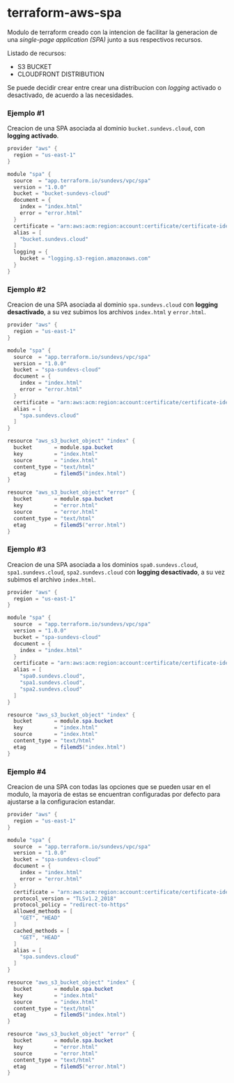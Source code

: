 # terraform-aws-spa

Modulo de terraform creado con la intencion de facilitar la generacion de una *single-page application (SPA)* junto a sus respectivos recursos.

Listado de recursos:

- S3 BUCKET
- CLOUDFRONT DISTRIBUTION

Se puede decidir crear entre crear una distribucion con *logging* activado o desactivado, de acuerdo a las necesidades.

### Ejemplo #1

Creacion de una SPA asociada al dominio `bucket.sundevs.cloud`, con **logging activado**.

```java
provider "aws" {
  region = "us-east-1"
}

module "spa" {
  source  = "app.terraform.io/sundevs/vpc/spa"
  version = "1.0.0"
  bucket = "bucket-sundevs-cloud"
  document = {
    index = "index.html"
    error = "error.html"
  }
  certificate = "arn:aws:acm:region:account:certificate/certificate-identificator"
  alias = [
    "bucket.sundevs.cloud"
  ]
  logging = {
    bucket = "logging.s3-region.amazonaws.com"
  }
}
```

### Ejemplo #2

Creacion de una SPA asociada al dominio `spa.sundevs.cloud` con **logging desactivado**, a su vez subimos los archivos `index.html` y `error.html`.

```java
provider "aws" {
  region = "us-east-1"
}

module "spa" {
  source  = "app.terraform.io/sundevs/vpc/spa"
  version = "1.0.0"
  bucket = "spa-sundevs-cloud"
  document = {
    index = "index.html"
    error = "error.html"
  }
  certificate = "arn:aws:acm:region:account:certificate/certificate-identificator"
  alias = [
    "spa.sundevs.cloud"
  ]
}

resource "aws_s3_bucket_object" "index" {
  bucket       = module.spa.bucket
  key          = "index.html"
  source       = "index.html"
  content_type = "text/html"
  etag         = filemd5("index.html")
}

resource "aws_s3_bucket_object" "error" {
  bucket       = module.spa.bucket
  key          = "error.html"
  source       = "error.html"
  content_type = "text/html"
  etag         = filemd5("error.html")
}
```

### Ejemplo #3

Creacion de una SPA asociada a los dominios `spa0.sundevs.cloud`, `spa1.sundevs.cloud`, `spa2.sundevs.cloud` con **logging desactivado**, a su vez subimos el archivo `index.html`.

```java
provider "aws" {
  region = "us-east-1"
}

module "spa" {
  source  = "app.terraform.io/sundevs/vpc/spa"
  version = "1.0.0"
  bucket = "spa-sundevs-cloud"
  document = {
    index = "index.html"
  }
  certificate = "arn:aws:acm:region:account:certificate/certificate-identificator"
  alias = [
    "spa0.sundevs.cloud",
    "spa1.sundevs.cloud",
    "spa2.sundevs.cloud"
  ]
}

resource "aws_s3_bucket_object" "index" {
  bucket       = module.spa.bucket
  key          = "index.html"
  source       = "index.html"
  content_type = "text/html"
  etag         = filemd5("index.html")
}
```

### Ejemplo #4

Creacion de una SPA con todas las opciones que se pueden usar en el modulo, la mayoria de estas se encuentran configuradas por defecto para ajustarse a la configuracion estandar.

```java
provider "aws" {
  region = "us-east-1"
}

module "spa" {
  source  = "app.terraform.io/sundevs/vpc/spa"
  version = "1.0.0"
  bucket = "spa-sundevs-cloud"
  document = {
    index = "index.html"
    error = "error.html"
  }
  certificate = "arn:aws:acm:region:account:certificate/certificate-identificator"  
  protocol_version = "TLSv1.2_2018"
  protocol_policy = "redirect-to-https"
  allowed_methods = [
	"GET", "HEAD"
  ]
  cached_methods = [
	"GET", "HEAD"
  ]
  alias = [
    "spa.sundevs.cloud"
  ]
}

resource "aws_s3_bucket_object" "index" {
  bucket       = module.spa.bucket
  key          = "index.html"
  source       = "index.html"
  content_type = "text/html"
  etag         = filemd5("index.html")
}

resource "aws_s3_bucket_object" "error" {
  bucket       = module.spa.bucket
  key          = "error.html"
  source       = "error.html"
  content_type = "text/html"
  etag         = filemd5("error.html")
}
```
